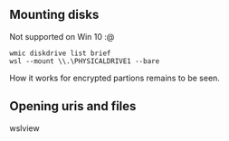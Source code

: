 ## Mounting disks

Not supported on Win 10 :@

    wmic diskdrive list brief
    wsl --mount \\.\PHYSICALDRIVE1 --bare

How it works for encrypted partions remains to be seen.

## Opening uris and files

wslview